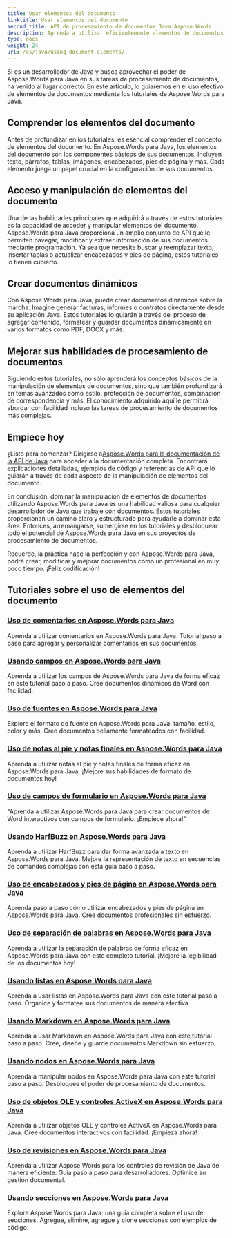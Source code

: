 ```yaml
---
title: Usar elementos del documento
linktitle: Usar elementos del documento
second_title: API de procesamiento de documentos Java Aspose.Words
description: Aprenda a utilizar eficientemente elementos de documentos en Aspose.Words para Java con nuestros completos tutoriales. ¡Mejore sus habilidades de procesamiento de documentos Java hoy!
type: docs
weight: 24
url: /es/java/using-document-elements/
---
```


Si es un desarrollador de Java y busca aprovechar el poder de Aspose.Words para Java en sus tareas de procesamiento de documentos, ha venido al lugar correcto. En este artículo, lo guiaremos en el uso efectivo de elementos de documentos mediante los tutoriales de Aspose.Words para Java.

## Comprender los elementos del documento

Antes de profundizar en los tutoriales, es esencial comprender el concepto de elementos del documento. En Aspose.Words para Java, los elementos del documento son los componentes básicos de sus documentos. Incluyen texto, párrafos, tablas, imágenes, encabezados, pies de página y más. Cada elemento juega un papel crucial en la configuración de sus documentos.

## Acceso y manipulación de elementos del documento

Una de las habilidades principales que adquirirá a través de estos tutoriales es la capacidad de acceder y manipular elementos del documento. Aspose.Words para Java proporciona un amplio conjunto de API que le permiten navegar, modificar y extraer información de sus documentos mediante programación. Ya sea que necesite buscar y reemplazar texto, insertar tablas o actualizar encabezados y pies de página, estos tutoriales lo tienen cubierto.

## Crear documentos dinámicos

Con Aspose.Words para Java, puede crear documentos dinámicos sobre la marcha. Imagine generar facturas, informes o contratos directamente desde su aplicación Java. Estos tutoriales lo guiarán a través del proceso de agregar contenido, formatear y guardar documentos dinámicamente en varios formatos como PDF, DOCX y más.

## Mejorar sus habilidades de procesamiento de documentos

Siguiendo estos tutoriales, no sólo aprenderá los conceptos básicos de la manipulación de elementos de documentos, sino que también profundizará en temas avanzados como estilo, protección de documentos, combinación de correspondencia y más. El conocimiento adquirido aquí le permitirá abordar con facilidad incluso las tareas de procesamiento de documentos más complejas.

## Empiece hoy

 ¿Listo para comenzar? Dirigirse a[Aspose.Words para la documentación de la API de Java](https://reference.aspose.com/words/java/) para acceder a la documentación completa. Encontrará explicaciones detalladas, ejemplos de código y referencias de API que lo guiarán a través de cada aspecto de la manipulación de elementos del documento.

En conclusión, dominar la manipulación de elementos de documentos utilizando Aspose.Words para Java es una habilidad valiosa para cualquier desarrollador de Java que trabaje con documentos. Estos tutoriales proporcionan un camino claro y estructurado para ayudarle a dominar esta área. Entonces, arremangarse, sumergirse en los tutoriales y desbloquear todo el potencial de Aspose.Words para Java en sus proyectos de procesamiento de documentos.

Recuerde, la práctica hace la perfección y con Aspose.Words para Java, podrá crear, modificar y mejorar documentos como un profesional en muy poco tiempo. ¡Feliz codificación!

## Tutoriales sobre el uso de elementos del documento
### [Uso de comentarios en Aspose.Words para Java](./using-comments/)
Aprenda a utilizar comentarios en Aspose.Words para Java. Tutorial paso a paso para agregar y personalizar comentarios en sus documentos.
### [Usando campos en Aspose.Words para Java](./using-fields/)
Aprenda a utilizar los campos de Aspose.Words para Java de forma eficaz en este tutorial paso a paso. Cree documentos dinámicos de Word con facilidad.
### [Uso de fuentes en Aspose.Words para Java](./using-fonts/)
Explore el formato de fuente en Aspose.Words para Java: tamaño, estilo, color y más. Cree documentos bellamente formateados con facilidad.
### [Uso de notas al pie y notas finales en Aspose.Words para Java](./using-footnotes-and-endnotes/)
Aprenda a utilizar notas al pie y notas finales de forma eficaz en Aspose.Words para Java. ¡Mejore sus habilidades de formato de documentos hoy!
### [Uso de campos de formulario en Aspose.Words para Java](./using-form-fields/)
"Aprenda a utilizar Aspose.Words para Java para crear documentos de Word interactivos con campos de formulario. ¡Empiece ahora!"
### [Usando HarfBuzz en Aspose.Words para Java](./using-harfbuzz/)
Aprenda a utilizar HarfBuzz para dar forma avanzada a texto en Aspose.Words para Java. Mejore la representación de texto en secuencias de comandos complejas con esta guía paso a paso.
### [Uso de encabezados y pies de página en Aspose.Words para Java](./using-headers-and-footers/)
Aprenda paso a paso cómo utilizar encabezados y pies de página en Aspose.Words para Java. Cree documentos profesionales sin esfuerzo.
### [Uso de separación de palabras en Aspose.Words para Java](./using-hyphenation/)
Aprenda a utilizar la separación de palabras de forma eficaz en Aspose.Words para Java con este completo tutorial. ¡Mejore la legibilidad de los documentos hoy!
### [Usando listas en Aspose.Words para Java](./using-lists/)
Aprenda a usar listas en Aspose.Words para Java con este tutorial paso a paso. Organice y formatee sus documentos de manera efectiva.
### [Usando Markdown en Aspose.Words para Java](./using-markdown/)
Aprenda a usar Markdown en Aspose.Words para Java con este tutorial paso a paso. Cree, diseñe y guarde documentos Markdown sin esfuerzo.
### [Usando nodos en Aspose.Words para Java](./using-nodes/)
Aprenda a manipular nodos en Aspose.Words para Java con este tutorial paso a paso. Desbloquee el poder de procesamiento de documentos.
### [Uso de objetos OLE y controles ActiveX en Aspose.Words para Java](./using-ole-objects-and-activex/)
Aprenda a utilizar objetos OLE y controles ActiveX en Aspose.Words para Java. Cree documentos interactivos con facilidad. ¡Empieza ahora!
### [Uso de revisiones en Aspose.Words para Java](./using-revisions/)
Aprenda a utilizar Aspose.Words para los controles de revisión de Java de manera eficiente. Guía paso a paso para desarrolladores. Optimice su gestión documental.
### [Usando secciones en Aspose.Words para Java](./using-sections/)
Explore Aspose.Words para Java: una guía completa sobre el uso de secciones. Agregue, elimine, agregue y clone secciones con ejemplos de código.
